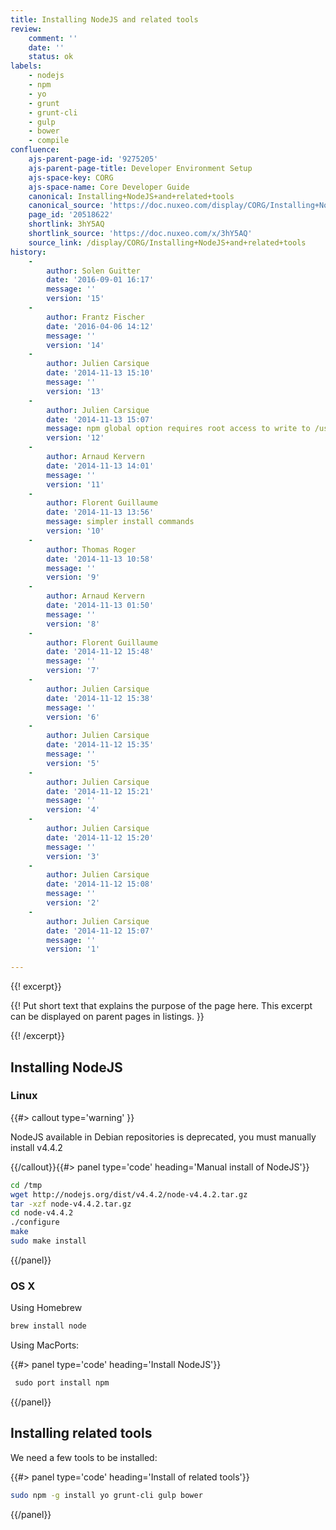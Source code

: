 ```yaml
---
title: Installing NodeJS and related tools
review:
    comment: ''
    date: ''
    status: ok
labels:
    - nodejs
    - npm
    - yo
    - grunt
    - grunt-cli
    - gulp
    - bower
    - compile
confluence:
    ajs-parent-page-id: '9275205'
    ajs-parent-page-title: Developer Environment Setup
    ajs-space-key: CORG
    ajs-space-name: Core Developer Guide
    canonical: Installing+NodeJS+and+related+tools
    canonical_source: 'https://doc.nuxeo.com/display/CORG/Installing+NodeJS+and+related+tools'
    page_id: '20518622'
    shortlink: 3hY5AQ
    shortlink_source: 'https://doc.nuxeo.com/x/3hY5AQ'
    source_link: /display/CORG/Installing+NodeJS+and+related+tools
history:
    - 
        author: Solen Guitter
        date: '2016-09-01 16:17'
        message: ''
        version: '15'
    - 
        author: Frantz Fischer
        date: '2016-04-06 14:12'
        message: ''
        version: '14'
    - 
        author: Julien Carsique
        date: '2014-11-13 15:10'
        message: ''
        version: '13'
    - 
        author: Julien Carsique
        date: '2014-11-13 15:07'
        message: npm global option requires root access to write to /usr/local
        version: '12'
    - 
        author: Arnaud Kervern
        date: '2014-11-13 14:01'
        message: ''
        version: '11'
    - 
        author: Florent Guillaume
        date: '2014-11-13 13:56'
        message: simpler install commands
        version: '10'
    - 
        author: Thomas Roger
        date: '2014-11-13 10:58'
        message: ''
        version: '9'
    - 
        author: Arnaud Kervern
        date: '2014-11-13 01:50'
        message: ''
        version: '8'
    - 
        author: Florent Guillaume
        date: '2014-11-12 15:48'
        message: ''
        version: '7'
    - 
        author: Julien Carsique
        date: '2014-11-12 15:38'
        message: ''
        version: '6'
    - 
        author: Julien Carsique
        date: '2014-11-12 15:35'
        message: ''
        version: '5'
    - 
        author: Julien Carsique
        date: '2014-11-12 15:21'
        message: ''
        version: '4'
    - 
        author: Julien Carsique
        date: '2014-11-12 15:20'
        message: ''
        version: '3'
    - 
        author: Julien Carsique
        date: '2014-11-12 15:08'
        message: ''
        version: '2'
    - 
        author: Julien Carsique
        date: '2014-11-12 15:07'
        message: ''
        version: '1'

---
```

{{! excerpt}}

{{! Put short text that explains the purpose of the page here. This excerpt can be displayed on parent pages in listings. }}

{{! /excerpt}}

## Installing NodeJS

### Linux

{{#> callout type='warning' }}

NodeJS available in Debian repositories is deprecated, you must manually install v4.4.2

{{/callout}}{{#> panel type='code' heading='Manual install of NodeJS'}}

```bash
cd /tmp
wget http://nodejs.org/dist/v4.4.2/node-v4.4.2.tar.gz
tar -xzf node-v4.4.2.tar.gz
cd node-v4.4.2
./configure
make
sudo make install

```

{{/panel}}

### OS X

Using Homebrew

```bash
brew install node
```

Using MacPorts:

{{#> panel type='code' heading='Install NodeJS'}}

```bash
 sudo port install npm
```

{{/panel}}

## Installing related tools

We need a few tools to be installed:

{{#> panel type='code' heading='Install of related tools'}}

```bash
sudo npm -g install yo grunt-cli gulp bower
```

{{/panel}}
